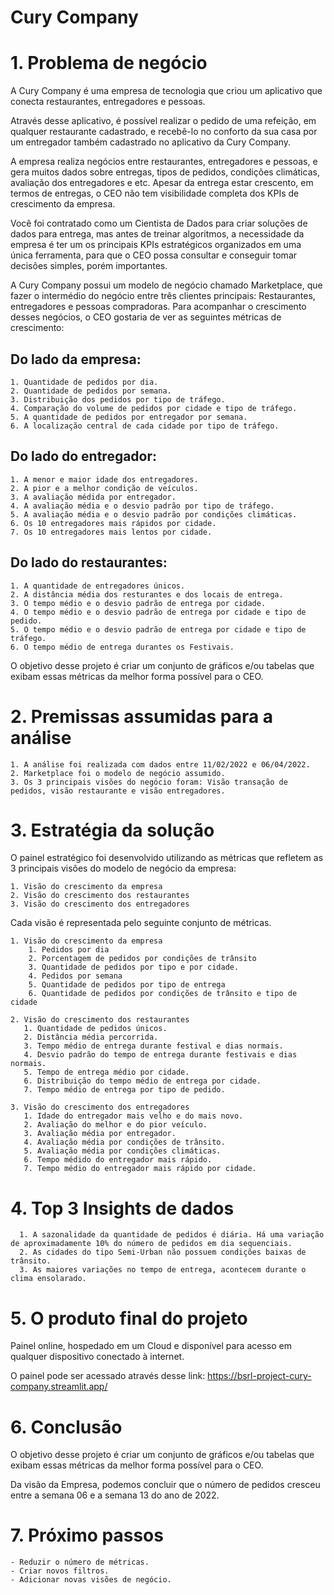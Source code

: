 # Cury Company
# 1. Problema de negócio

A Cury Company é uma empresa de tecnologia que criou um aplicativo que conecta restaurantes, entregadores e pessoas.

Através desse aplicativo, é possível realizar o pedido de uma refeição, em qualquer restaurante cadastrado, e recebê-lo no conforto da sua casa por um entregador também cadastrado no aplicativo da Cury Company.

A empresa realiza negócios entre restaurantes, entregadores e pessoas, e gera muitos dados sobre entregas, tipos de pedidos, condições climáticas, avaliação dos entregadores e etc. Apesar da entrega estar crescento, em termos de entregas, o CEO não tem visibilidade completa dos KPIs de crescimento da empresa.

Você foi contratado como um Cientista de Dados para criar soluções de dados para entrega, mas antes de treinar algoritmos, a necessidade da empresa é ter um os principais KPIs estratégicos organizados em uma única ferramenta, para que o CEO possa consultar e conseguir tomar decisões simples, porém importantes.

A Cury Company possui um modelo de negócio chamado Marketplace, que fazer o intermédio do negócio entre três clientes principais: Restaurantes, entregadores e pessoas compradoras. Para acompanhar o crescimento desses negócios, o CEO gostaria de ver as seguintes métricas de crescimento:
## Do lado da empresa:

    1. Quantidade de pedidos por dia.
    2. Quantidade de pedidos por semana.
    3. Distribuição dos pedidos por tipo de tráfego.
    4. Comparação do volume de pedidos por cidade e tipo de tráfego.
    5. A quantidade de pedidos por entregador por semana.
    6. A localização central de cada cidade por tipo de tráfego.

## Do lado do entregador:

    1. A menor e maior idade dos entregadores.
    2. A pior e a melhor condição de veículos.
    3. A avaliação médida por entregador.
    4. A avaliação média e o desvio padrão por tipo de tráfego.
    5. A avaliação média e o desvio padrão por condições climáticas.
    6. Os 10 entregadores mais rápidos por cidade.
    7. Os 10 entregadores mais lentos por cidade.

## Do lado do restaurantes:

    1. A quantidade de entregadores únicos.
    2. A distância média dos resturantes e dos locais de entrega.
    3. O tempo médio e o desvio padrão de entrega por cidade.
    4. O tempo médio e o desvio padrão de entrega por cidade e tipo de pedido.
    5. O tempo médio e o desvio padrão de entrega por cidade e tipo de tráfego.
    6. O tempo médio de entrega durantes os Festivais.

O objetivo desse projeto é criar um conjunto de gráficos e/ou tabelas que exibam essas métricas da melhor forma possível para o CEO.
# 2. Premissas assumidas para a análise

    1. A análise foi realizada com dados entre 11/02/2022 e 06/04/2022.
    2. Marketplace foi o modelo de negócio assumido.
    3. Os 3 principais visões do negócio foram: Visão transação de pedidos, visão restaurante e visão entregadores.

# 3. Estratégia da solução

O painel estratégico foi desenvolvido utilizando as métricas que refletem as 3 principais visões do modelo de negócio da empresa:

    1. Visão do crescimento da empresa
    2. Visão do crescimento dos restaurantes
    3. Visão do crescimento dos entregadores

Cada visão é representada pelo seguinte conjunto de métricas.

    1. Visão do crescimento da empresa
        1. Pedidos por dia
        2. Porcentagem de pedidos por condições de trânsito
        3. Quantidade de pedidos por tipo e por cidade.
        4. Pedidos por semana
        5. Quantidade de pedidos por tipo de entrega
        6. Quantidade de pedidos por condições de trânsito e tipo de cidade

    2. Visão do crescimento dos restaurantes
       1. Quantidade de pedidos únicos.
       2. Distância média percorrida.
       3. Tempo médio de entrega durante festival e dias normais.
       4. Desvio padrão do tempo de entrega durante festivais e dias normais.
       5. Tempo de entrega médio por cidade.
       6. Distribuição do tempo médio de entrega por cidade.
       7. Tempo médio de entrega por tipo de pedido.

    3. Visão do crescimento dos entregadores
       1. Idade do entregador mais velho e do mais novo.
       2. Avaliação do melhor e do pior veículo.
       3. Avaliação média por entregador.
       4. Avaliação média por condições de trânsito.
       5. Avaliação média por condições climáticas.
       6. Tempo médido do entregador mais rápido.
       7. Tempo médio do entregador mais rápido por cidade.

# 4. Top 3 Insights de dados

      1. A sazonalidade da quantidade de pedidos é diária. Há uma variação de aproximadamente 10% do número de pedidos em dia sequenciais.
      2. As cidades do tipo Semi-Urban não possuem condições baixas de trânsito.
      3. As maiores variações no tempo de entrega, acontecem durante o clima ensolarado.

# 5. O produto final do projeto

Painel online, hospedado em um Cloud e disponível para acesso em qualquer dispositivo conectado à internet.

O painel pode ser acessado através desse link: https://bsrl-project-cury-company.streamlit.app/
# 6. Conclusão

O objetivo desse projeto é criar um conjunto de gráficos e/ou tabelas que exibam essas métricas da melhor forma possível para o CEO.

Da visão da Empresa, podemos concluir que o número de pedidos cresceu entre a semana 06 e a semana 13 do ano de 2022.
# 7. Próximo passos

    - Reduzir o número de métricas.
    - Criar novos filtros.
    - Adicionar novas visões de negócio.
